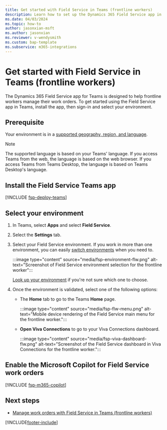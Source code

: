 ```yaml
---
title: Get started with Field Service in Teams (frontline workers)
description: Learn how to set up the Dynamics 365 Field Service app in Teams for field technicians and other frontline workers to manage work orders.
ms.date: 04/03/2024
ms.topic: how-to
author: jasonxian-msft
ms.author: jasonxian
ms.reviewer: v-wendysmith
ms.custom: bap-template
ms.subservice: m365-integrations
---
```


# Get started with Field Service in Teams (frontline workers)

The Dynamics 365 Field Service app for Teams is designed to help frontline workers manage their work orders. To get started using the Field Service app in Teams, install the app, then sign-in and select your environment.

## Prerequisite

Your environment is in a [supported geography, region, and language](flw-overview.md#supported-geographies-regions-and-languages).

> [!NOTE]
> The supported language is based on your Teams' language. If you access Teams from the web, the language is based on the web browser. If you access Teams from Teams Desktop, the language is based on Teams Desktop's language.

## Install the Field Service Teams app

[!INCLUDE [fsp-deploy-teams](../includes/fsp-deploy-teams.md)]

## Select your environment

1. In Teams, select **Apps** and select **Field Service**.

1. Select the **Settings** tab.

1. Select your Field Service environment. If you work in more than one environment, you can easily [switch environments](flw-teams-worker.md#switch-environments) when you need to.

   :::image type="content" source="media/fsp-environment-flw.png" alt-text="Screenshot of Field Service environment selection for the frontline worker":::

   [Look up your environment](/power-platform/admin/determine-org-id-name) if you're not sure which one to choose.

1. Once the environment is validated, select one of the following options:

   - The **Home** tab to go to the Teams **Home** page.

     :::image type="content" source="media/fsp-flw-menu.png" alt-text="Mobile device rendering of the Field Service main menu for the frontline worker.":::

   - **Open Viva Connections** to go to your Viva Connections dashboard.

     :::image type="content" source="media/fsp-viva-dashboard-flw.png" alt-text="Screenshot of the Field Service dashboard in Viva Connections for the frontline worker.":::

## Enable the Microsoft Copilot for Field Service work orders

[!INCLUDE [fsp-m365-copilot](../includes/fsp-m365-copilot.md)]

## Next steps

- [Manage work orders with Field Service in Teams (frontline workers)](flw-teams-worker.md)

[!INCLUDE[footer-include](../includes/footer-banner.md)]
